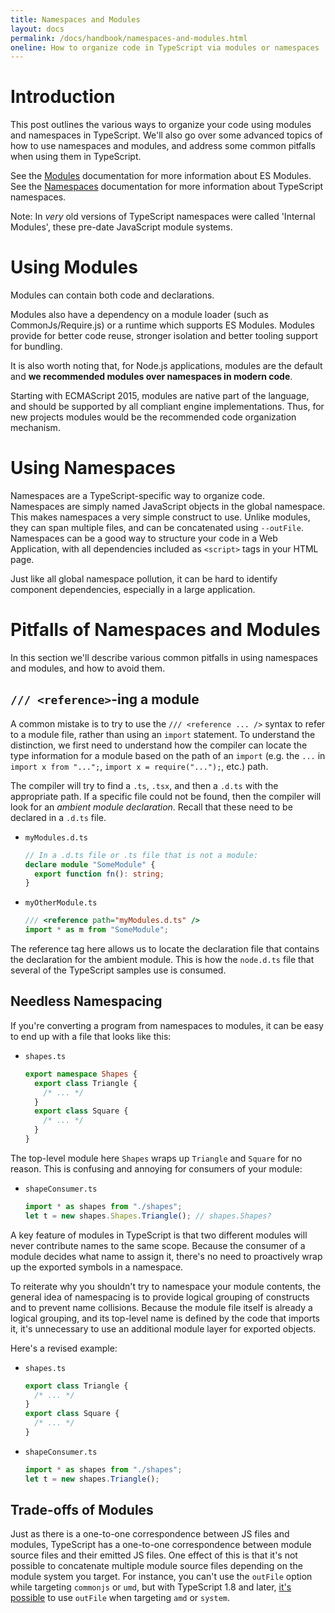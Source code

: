```yaml
---
title: Namespaces and Modules
layout: docs
permalink: /docs/handbook/namespaces-and-modules.html
oneline: How to organize code in TypeScript via modules or namespaces
---
```


# Introduction

This post outlines the various ways to organize your code using modules and namespaces in TypeScript.
We'll also go over some advanced topics of how to use namespaces and modules, and address some common pitfalls when using them in TypeScript.

See the [Modules](/docs/handbook/modules.html) documentation for more information about ES Modules.
See the [Namespaces](/docs/handbook/namespaces.html) documentation for more information about TypeScript namespaces.

Note: In _very_ old versions of TypeScript namespaces were called 'Internal Modules', these pre-date JavaScript module systems.

# Using Modules

Modules can contain both code and declarations.

Modules also have a dependency on a module loader (such as CommonJs/Require.js) or a runtime which supports ES Modules.
Modules provide for better code reuse, stronger isolation and better tooling support for bundling.

It is also worth noting that, for Node.js applications, modules are the default and **we recommended modules over namespaces in modern code**.

Starting with ECMAScript 2015, modules are native part of the language, and should be supported by all compliant engine implementations.
Thus, for new projects modules would be the recommended code organization mechanism.

# Using Namespaces

Namespaces are a TypeScript-specific way to organize code.  
Namespaces are simply named JavaScript objects in the global namespace.
This makes namespaces a very simple construct to use.
Unlike modules, they can span multiple files, and can be concatenated using `--outFile`.
Namespaces can be a good way to structure your code in a Web Application, with all dependencies included as `<script>` tags in your HTML page.

Just like all global namespace pollution, it can be hard to identify component dependencies, especially in a large application.

# Pitfalls of Namespaces and Modules

In this section we'll describe various common pitfalls in using namespaces and modules, and how to avoid them.

## `/// <reference>`-ing a module

A common mistake is to try to use the `/// <reference ... />` syntax to refer to a module file, rather than using an `import` statement.
To understand the distinction, we first need to understand how the compiler can locate the type information for a module based on the path of an `import` (e.g. the `...` in `import x from "...";`, `import x = require("...");`, etc.) path.

The compiler will try to find a `.ts`, `.tsx`, and then a `.d.ts` with the appropriate path.
If a specific file could not be found, then the compiler will look for an _ambient module declaration_.
Recall that these need to be declared in a `.d.ts` file.

- `myModules.d.ts`

  ```ts
  // In a .d.ts file or .ts file that is not a module:
  declare module "SomeModule" {
    export function fn(): string;
  }
  ```

- `myOtherModule.ts`

  ```ts
  /// <reference path="myModules.d.ts" />
  import * as m from "SomeModule";
  ```

The reference tag here allows us to locate the declaration file that contains the declaration for the ambient module.
This is how the `node.d.ts` file that several of the TypeScript samples use is consumed.

## Needless Namespacing

If you're converting a program from namespaces to modules, it can be easy to end up with a file that looks like this:

- `shapes.ts`

  ```ts
  export namespace Shapes {
    export class Triangle {
      /* ... */
    }
    export class Square {
      /* ... */
    }
  }
  ```

The top-level module here `Shapes` wraps up `Triangle` and `Square` for no reason.
This is confusing and annoying for consumers of your module:

- `shapeConsumer.ts`

  ```ts
  import * as shapes from "./shapes";
  let t = new shapes.Shapes.Triangle(); // shapes.Shapes?
  ```

A key feature of modules in TypeScript is that two different modules will never contribute names to the same scope.
Because the consumer of a module decides what name to assign it, there's no need to proactively wrap up the exported symbols in a namespace.

To reiterate why you shouldn't try to namespace your module contents, the general idea of namespacing is to provide logical grouping of constructs and to prevent name collisions.
Because the module file itself is already a logical grouping, and its top-level name is defined by the code that imports it, it's unnecessary to use an additional module layer for exported objects.

Here's a revised example:

- `shapes.ts`

  ```ts
  export class Triangle {
    /* ... */
  }
  export class Square {
    /* ... */
  }
  ```

- `shapeConsumer.ts`

  ```ts
  import * as shapes from "./shapes";
  let t = new shapes.Triangle();
  ```

## Trade-offs of Modules

Just as there is a one-to-one correspondence between JS files and modules, TypeScript has a one-to-one correspondence between module source files and their emitted JS files.
One effect of this is that it's not possible to concatenate multiple module source files depending on the module system you target.
For instance, you can't use the `outFile` option while targeting `commonjs` or `umd`, but with TypeScript 1.8 and later, [it's possible](./release%20notes/TypeScript%201.8.md#concatenate-amd-and-system-modules-with---outfile) to use `outFile` when targeting `amd` or `system`.
